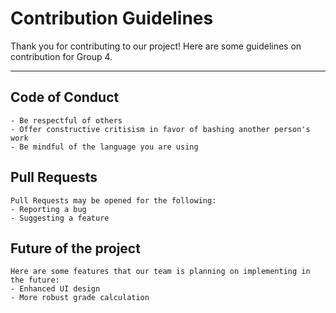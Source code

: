 # Contribution Guidelines

Thank you for contributing to our project! Here are some guidelines on contribution for Group 4.

---

## Code of Conduct
```
- Be respectful of others 
- Offer constructive critisism in favor of bashing another person's work
- Be mindful of the language you are using
```

## Pull Requests
```
Pull Requests may be opened for the following:
- Reporting a bug
- Suggesting a feature
```

## Future of the project
```
Here are some features that our team is planning on implementing in the future:
- Enhanced UI design
- More robust grade calculation
```
